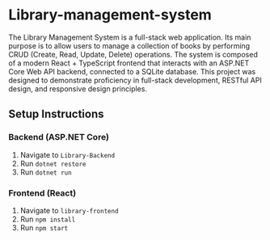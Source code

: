 # Library-management-system

 The Library Management System is a full-stack web application. Its main purpose is to allow users to manage a collection of books by performing CRUD (Create, Read, Update, Delete) operations. The system is composed of a modern React + TypeScript frontend that interacts with an ASP.NET Core Web API backend, connected to a SQLite database. This project was designed to demonstrate proficiency in full-stack development, RESTful API design, and responsive design principles. 


## Setup Instructions

### Backend (ASP.NET Core)
1. Navigate to `Library-Backend`
2. Run `dotnet restore`
3. Run `dotnet run`

### Frontend (React)
1. Navigate to `library-frontend`
2. Run `npm install`
3. Run `npm start`
